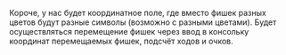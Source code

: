 Короче, у нас будет координатное поле, где вместо фишек разных цветов будут разные символы (возможно с разными цветами). Будет осуществляться перемещение фишек через ввод в консольку координат перемещаемых фишек, подсчёт ходов и очков.